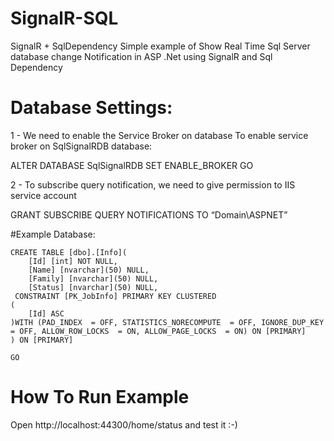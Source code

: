 SignalR-SQL
===========
SignalR + SqlDependency
Simple example of Show Real Time Sql Server database change Notification in ASP .Net using SignalR and Sql Dependency

# Database Settings:

1 - We need to enable the Service Broker on database
To enable service broker on SqlSignalRDB database:


ALTER DATABASE SqlSignalRDB SET ENABLE_BROKER
GO

2 - To subscribe query notification, we need to give permission to IIS service account

GRANT SUBSCRIBE QUERY NOTIFICATIONS TO “Domain\ASPNET”

#Example Database:



```
CREATE TABLE [dbo].[Info](
	[Id] [int] NOT NULL,
	[Name] [nvarchar](50) NULL,
	[Family] [nvarchar](50) NULL,
	[Status] [nvarchar](50) NULL,
 CONSTRAINT [PK_JobInfo] PRIMARY KEY CLUSTERED 
(
	[Id] ASC
)WITH (PAD_INDEX  = OFF, STATISTICS_NORECOMPUTE  = OFF, IGNORE_DUP_KEY = OFF, ALLOW_ROW_LOCKS  = ON, ALLOW_PAGE_LOCKS  = ON) ON [PRIMARY]
) ON [PRIMARY]

GO
```
# How To Run Example
Open http://localhost:44300/home/status and test it :-)
